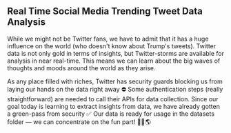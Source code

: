 ## Real Time Social Media Trending Tweet Data Analysis

While we might not be Twitter fans, we have to admit that it has a huge influence on the world (who doesn't know about Trump's tweets). Twitter data is not only gold in terms of insights, but Twitter-storms are available for analysis in near real-time. This means we can learn about the big waves of thoughts and moods around the world as they arise.

As any place filled with riches, Twitter has security guards blocking us from laying our hands on the data right away ⛔️ Some authentication steps (really straightforward) are needed to call their APIs for data collection. Since our goal today is learning to extract insights from data, we have already gotten a green-pass from security ✅ Our data is ready for usage in the datasets folder — we can concentrate on the fun part! 🕵️‍♀️🌎
